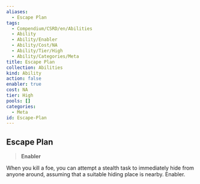 ```yaml
---
aliases:
  - Escape Plan
tags:
  - Compendium/CSRD/en/Abilities
  - Ability
  - Ability/Enabler
  - Ability/Cost/NA
  - Ability/Tier/High
  - Ability/Categories/Meta
title: Escape Plan
collection: Abilities
kind: Ability
action: false
enabler: true
cost: NA
tier: High
pools: []
categories:
  - Meta
id: Escape-Plan
---
```

## Escape Plan    
>**Enabler**  
    
When you kill a foe, you can attempt a stealth task to immediately hide from anyone around, assuming that a suitable hiding place is nearby. Enabler.
